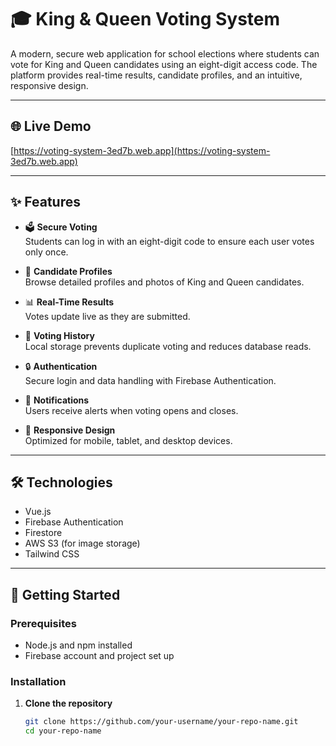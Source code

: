 # 🎓 King & Queen Voting System

A modern, secure web application for school elections where students can vote for King and Queen candidates using an eight-digit access code. The platform provides real-time results, candidate profiles, and an intuitive, responsive design.

---

## 🌐 Live Demo

[https://voting-system-3ed7b.web.app](https://voting-system-3ed7b.web.app)

---

## ✨ Features

- 🗳️ **Secure Voting**  
  Students can log in with an eight-digit code to ensure each user votes only once.

- 👑 **Candidate Profiles**  
  Browse detailed profiles and photos of King and Queen candidates.

- 📊 **Real-Time Results**  
  Votes update live as they are submitted.

- 📝 **Voting History**  
  Local storage prevents duplicate voting and reduces database reads.

- 🔒 **Authentication**  
  Secure login and data handling with Firebase Authentication.

- 💬 **Notifications**  
  Users receive alerts when voting opens and closes.

- 📱 **Responsive Design**  
  Optimized for mobile, tablet, and desktop devices.

---

## 🛠️ Technologies

- Vue.js
- Firebase Authentication
- Firestore
- AWS S3 (for image storage)
- Tailwind CSS

---

## 🚀 Getting Started

### Prerequisites

- Node.js and npm installed
- Firebase account and project set up

### Installation

1. **Clone the repository**
   ```bash
   git clone https://github.com/your-username/your-repo-name.git
   cd your-repo-name
